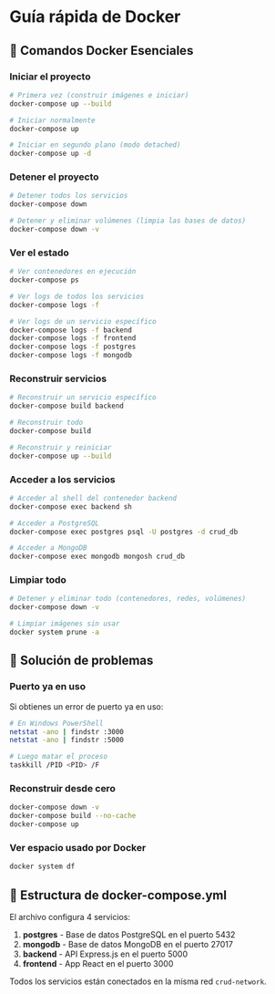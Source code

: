 # Guía rápida de Docker

## 🐳 Comandos Docker Esenciales

### Iniciar el proyecto
```bash
# Primera vez (construir imágenes e iniciar)
docker-compose up --build

# Iniciar normalmente
docker-compose up

# Iniciar en segundo plano (modo detached)
docker-compose up -d
```

### Detener el proyecto
```bash
# Detener todos los servicios
docker-compose down

# Detener y eliminar volúmenes (limpia las bases de datos)
docker-compose down -v
```

### Ver el estado
```bash
# Ver contenedores en ejecución
docker-compose ps

# Ver logs de todos los servicios
docker-compose logs -f

# Ver logs de un servicio específico
docker-compose logs -f backend
docker-compose logs -f frontend
docker-compose logs -f postgres
docker-compose logs -f mongodb
```

### Reconstruir servicios
```bash
# Reconstruir un servicio específico
docker-compose build backend

# Reconstruir todo
docker-compose build

# Reconstruir y reiniciar
docker-compose up --build
```

### Acceder a los servicios
```bash
# Acceder al shell del contenedor backend
docker-compose exec backend sh

# Acceder a PostgreSQL
docker-compose exec postgres psql -U postgres -d crud_db

# Acceder a MongoDB
docker-compose exec mongodb mongosh crud_db
```

### Limpiar todo
```bash
# Detener y eliminar todo (contenedores, redes, volúmenes)
docker-compose down -v

# Limpiar imágenes sin usar
docker system prune -a
```

## 🔧 Solución de problemas

### Puerto ya en uso
Si obtienes un error de puerto ya en uso:
```bash
# En Windows PowerShell
netstat -ano | findstr :3000
netstat -ano | findstr :5000

# Luego matar el proceso
taskkill /PID <PID> /F
```

### Reconstruir desde cero
```bash
docker-compose down -v
docker-compose build --no-cache
docker-compose up
```

### Ver espacio usado por Docker
```bash
docker system df
```

## 📝 Estructura de docker-compose.yml

El archivo configura 4 servicios:
1. **postgres** - Base de datos PostgreSQL en el puerto 5432
2. **mongodb** - Base de datos MongoDB en el puerto 27017
3. **backend** - API Express.js en el puerto 5000
4. **frontend** - App React en el puerto 3000

Todos los servicios están conectados en la misma red `crud-network`.
